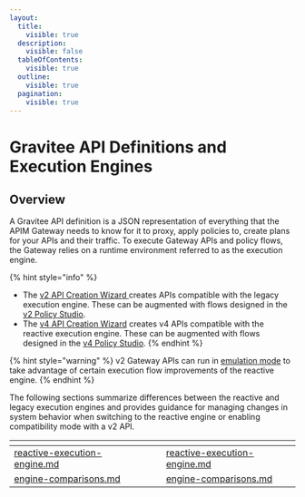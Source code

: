 ```yaml
---
layout:
  title:
    visible: true
  description:
    visible: false
  tableOfContents:
    visible: true
  outline:
    visible: true
  pagination:
    visible: true
---
```


# Gravitee API Definitions and Execution Engines

## Overview

A Gravitee API definition is a JSON representation of everything that the APIM Gateway needs to know for it to proxy, apply policies to, create plans for your APIs and their traffic. To execute Gateway APIs and policy flows, the Gateway relies on a runtime environment referred to as the execution engine.

{% hint style="info" %}
* The [v2 API Creation Wizard ](../../../using-the-product/managing-your-apis-with-gravitee-api-management/create-apis/the-api-creation-wizard/v2-api-creation-wizard.md)creates APIs compatible with the legacy execution engine. These can be augmented with flows designed in the [v2 Policy Studio](../../../using-the-product/managing-your-apis-with-gravitee-api-management/policy-studio/v2-api-policy-studio.md).
* The [v4 API Creation Wizard](../../../using-the-product/managing-your-apis-with-gravitee-api-management/create-apis/the-api-creation-wizard/v4-api-creation-wizard.md) creates v4 APIs compatible with the reactive execution engine. These can be augmented with flows designed in the [v4 Policy Studio](../../../using-the-product/managing-your-apis-with-gravitee-api-management/policy-studio/v4-api-policy-studio.md).
{% endhint %}

{% hint style="warning" %}
v2 Gateway APIs can run in [emulation mode](./#v2-gateway-api-emulation-mode) to take advantage of certain execution flow improvements of the reactive engine.&#x20;
{% endhint %}

The following sections summarize differences between the reactive and legacy execution engines and provides guidance for managing changes in system behavior when switching to the reactive engine or enabling compatibility mode with a v2 API.

<table data-view="cards"><thead><tr><th data-type="content-ref"></th><th></th><th></th><th data-hidden data-card-target data-type="content-ref"></th></tr></thead><tbody><tr><td><a href="reactive-execution-engine.md">reactive-execution-engine.md</a></td><td></td><td></td><td><a href="reactive-execution-engine.md">reactive-execution-engine.md</a></td></tr><tr><td><a href="engine-comparisons.md">engine-comparisons.md</a></td><td></td><td></td><td><a href="engine-comparisons.md">engine-comparisons.md</a></td></tr></tbody></table>
